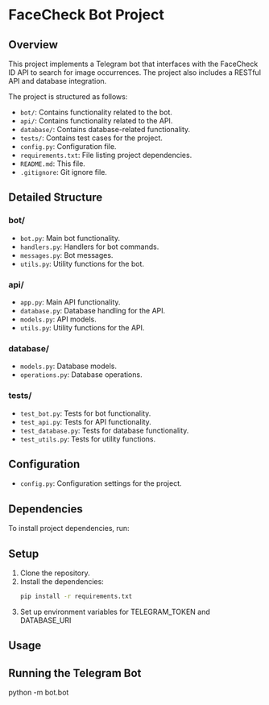 # FaceCheck Bot Project

## Overview

This project implements a Telegram bot that interfaces with the FaceCheck ID API to search for image occurrences. The project also includes a RESTful API and database integration.

The project is structured as follows:

- `bot/`: Contains functionality related to the bot.
- `api/`: Contains functionality related to the API.
- `database/`: Contains database-related functionality.
- `tests/`: Contains test cases for the project.
- `config.py`: Configuration file.
- `requirements.txt`: File listing project dependencies.
- `README.md`: This file.
- `.gitignore`: Git ignore file.

## Detailed Structure

### bot/

- `bot.py`: Main bot functionality.
- `handlers.py`: Handlers for bot commands.
- `messages.py`: Bot messages.
- `utils.py`: Utility functions for the bot.

### api/

- `app.py`: Main API functionality.
- `database.py`: Database handling for the API.
- `models.py`: API models.
- `utils.py`: Utility functions for the API.

### database/

- `models.py`: Database models.
- `operations.py`: Database operations.

### tests/

- `test_bot.py`: Tests for bot functionality.
- `test_api.py`: Tests for API functionality.
- `test_database.py`: Tests for database functionality.
- `test_utils.py`: Tests for utility functions.

## Configuration

- `config.py`: Configuration settings for the project.

## Dependencies

To install project dependencies, run:

## Setup

1. Clone the repository.
2. Install the dependencies:
   ```sh
   pip install -r requirements.txt

3. Set up environment variables for TELEGRAM_TOKEN and DATABASE_URI

## Usage
## Running the Telegram Bot

python -m bot.bot



